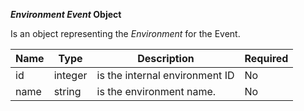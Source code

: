 **_Environment Event_ Object**

Is an object representing the _Environment_  for the Event.

| Name | Type    | Description                    | Required |
|------|---------|--------------------------------|----------|
| id   | integer | is the internal environment ID | No       |
| name | string  | is the environment name.       | No       |
